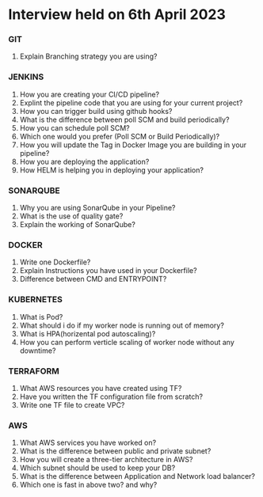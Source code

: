 # Interview held on 6th April 2023

### GIT

1. Explain Branching strategy you are using?

### JENKINS

1. How you are creating your CI/CD pipeline?
2. Explint the pipeline code that you are using for your current project?
3. How you can trigger build using github hooks?
4. What is the difference between poll SCM and build periodically?
5. How you can schedule poll SCM?
6. Which one would you prefer (Poll SCM or Build Periodically)?
7. How you will update the Tag in Docker Image you are building in your pipeline?
8. How you are deploying the application?
9. How HELM is helping you in deploying your application?

### SONARQUBE

1. Why you are using SonarQube in your Pipeline?
2. What is the use of quality gate?
3. Explain the working of SonarQube?

### DOCKER

1. Write one Dockerfile?
2. Explain Instructions you have used in your Dockerfile?
3. Difference between CMD and ENTRYPOINT?

### KUBERNETES

1. What is Pod?
2. What should i do if my worker node is running out of memory?
3. What is HPA(horizental pod autoscaling)?
4. How you can perform verticle scaling of worker node without any downtime?

### TERRAFORM

1. What AWS resources you have created using TF?
2. Have you written the TF configuration file from scratch?
3. Write one TF file to create VPC?

### AWS

1. What AWS services you have worked on?
2. What is the difference between public and private subnet?
3. How you will create a three-tier architecture in AWS?
4. Which subnet should be used to keep your DB?
5. What is the difference between Application and Network load balancer?
6. Which one is fast in above two? and why?
